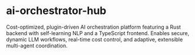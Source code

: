 # ai-orchestrator-hub
Cost-optimized, plugin-driven AI orchestration platform featuring a Rust backend with self-learning NLP and a TypeScript frontend. Enables secure, dynamic LLM workflows, real-time cost control, and adaptive, extensible multi-agent coordination.
